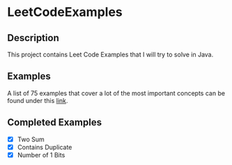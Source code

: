 # LeetCodeExamples

## Description

This project contains Leet Code Examples that I will try to solve in Java.

## Examples

A list of 75 examples that cover a lot of the most important concepts can be found under this [link](https://leetcode.com/discuss/general-discussion/460599/blind-75-leetcode-questions).

## Completed Examples

-[x] Two Sum  
-[x] Contains Duplicate
-[x] Number of 1 Bits
